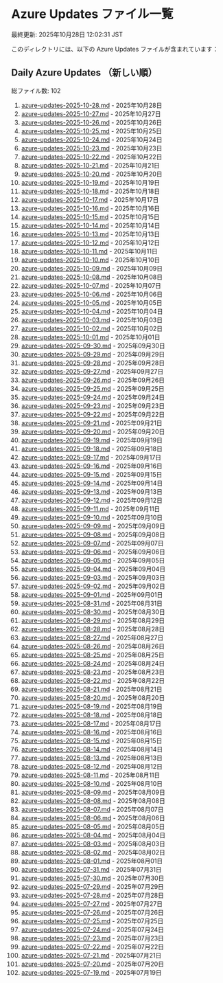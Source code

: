 # Azure Updates ファイル一覧

最終更新: 2025年10月28日 12:02:31 JST

このディレクトリには、以下の Azure Updates ファイルが含まれています：

## Daily Azure Updates （新しい順）

総ファイル数: 102

1. [azure-updates-2025-10-28.md](./azure-updates-2025-10-28.md) - 2025年10月28日
2. [azure-updates-2025-10-27.md](./azure-updates-2025-10-27.md) - 2025年10月27日
3. [azure-updates-2025-10-26.md](./azure-updates-2025-10-26.md) - 2025年10月26日
4. [azure-updates-2025-10-25.md](./azure-updates-2025-10-25.md) - 2025年10月25日
5. [azure-updates-2025-10-24.md](./azure-updates-2025-10-24.md) - 2025年10月24日
6. [azure-updates-2025-10-23.md](./azure-updates-2025-10-23.md) - 2025年10月23日
7. [azure-updates-2025-10-22.md](./azure-updates-2025-10-22.md) - 2025年10月22日
8. [azure-updates-2025-10-21.md](./azure-updates-2025-10-21.md) - 2025年10月21日
9. [azure-updates-2025-10-20.md](./azure-updates-2025-10-20.md) - 2025年10月20日
10. [azure-updates-2025-10-19.md](./azure-updates-2025-10-19.md) - 2025年10月19日
11. [azure-updates-2025-10-18.md](./azure-updates-2025-10-18.md) - 2025年10月18日
12. [azure-updates-2025-10-17.md](./azure-updates-2025-10-17.md) - 2025年10月17日
13. [azure-updates-2025-10-16.md](./azure-updates-2025-10-16.md) - 2025年10月16日
14. [azure-updates-2025-10-15.md](./azure-updates-2025-10-15.md) - 2025年10月15日
15. [azure-updates-2025-10-14.md](./azure-updates-2025-10-14.md) - 2025年10月14日
16. [azure-updates-2025-10-13.md](./azure-updates-2025-10-13.md) - 2025年10月13日
17. [azure-updates-2025-10-12.md](./azure-updates-2025-10-12.md) - 2025年10月12日
18. [azure-updates-2025-10-11.md](./azure-updates-2025-10-11.md) - 2025年10月11日
19. [azure-updates-2025-10-10.md](./azure-updates-2025-10-10.md) - 2025年10月10日
20. [azure-updates-2025-10-09.md](./azure-updates-2025-10-09.md) - 2025年10月09日
21. [azure-updates-2025-10-08.md](./azure-updates-2025-10-08.md) - 2025年10月08日
22. [azure-updates-2025-10-07.md](./azure-updates-2025-10-07.md) - 2025年10月07日
23. [azure-updates-2025-10-06.md](./azure-updates-2025-10-06.md) - 2025年10月06日
24. [azure-updates-2025-10-05.md](./azure-updates-2025-10-05.md) - 2025年10月05日
25. [azure-updates-2025-10-04.md](./azure-updates-2025-10-04.md) - 2025年10月04日
26. [azure-updates-2025-10-03.md](./azure-updates-2025-10-03.md) - 2025年10月03日
27. [azure-updates-2025-10-02.md](./azure-updates-2025-10-02.md) - 2025年10月02日
28. [azure-updates-2025-10-01.md](./azure-updates-2025-10-01.md) - 2025年10月01日
29. [azure-updates-2025-09-30.md](./azure-updates-2025-09-30.md) - 2025年09月30日
30. [azure-updates-2025-09-29.md](./azure-updates-2025-09-29.md) - 2025年09月29日
31. [azure-updates-2025-09-28.md](./azure-updates-2025-09-28.md) - 2025年09月28日
32. [azure-updates-2025-09-27.md](./azure-updates-2025-09-27.md) - 2025年09月27日
33. [azure-updates-2025-09-26.md](./azure-updates-2025-09-26.md) - 2025年09月26日
34. [azure-updates-2025-09-25.md](./azure-updates-2025-09-25.md) - 2025年09月25日
35. [azure-updates-2025-09-24.md](./azure-updates-2025-09-24.md) - 2025年09月24日
36. [azure-updates-2025-09-23.md](./azure-updates-2025-09-23.md) - 2025年09月23日
37. [azure-updates-2025-09-22.md](./azure-updates-2025-09-22.md) - 2025年09月22日
38. [azure-updates-2025-09-21.md](./azure-updates-2025-09-21.md) - 2025年09月21日
39. [azure-updates-2025-09-20.md](./azure-updates-2025-09-20.md) - 2025年09月20日
40. [azure-updates-2025-09-19.md](./azure-updates-2025-09-19.md) - 2025年09月19日
41. [azure-updates-2025-09-18.md](./azure-updates-2025-09-18.md) - 2025年09月18日
42. [azure-updates-2025-09-17.md](./azure-updates-2025-09-17.md) - 2025年09月17日
43. [azure-updates-2025-09-16.md](./azure-updates-2025-09-16.md) - 2025年09月16日
44. [azure-updates-2025-09-15.md](./azure-updates-2025-09-15.md) - 2025年09月15日
45. [azure-updates-2025-09-14.md](./azure-updates-2025-09-14.md) - 2025年09月14日
46. [azure-updates-2025-09-13.md](./azure-updates-2025-09-13.md) - 2025年09月13日
47. [azure-updates-2025-09-12.md](./azure-updates-2025-09-12.md) - 2025年09月12日
48. [azure-updates-2025-09-11.md](./azure-updates-2025-09-11.md) - 2025年09月11日
49. [azure-updates-2025-09-10.md](./azure-updates-2025-09-10.md) - 2025年09月10日
50. [azure-updates-2025-09-09.md](./azure-updates-2025-09-09.md) - 2025年09月09日
51. [azure-updates-2025-09-08.md](./azure-updates-2025-09-08.md) - 2025年09月08日
52. [azure-updates-2025-09-07.md](./azure-updates-2025-09-07.md) - 2025年09月07日
53. [azure-updates-2025-09-06.md](./azure-updates-2025-09-06.md) - 2025年09月06日
54. [azure-updates-2025-09-05.md](./azure-updates-2025-09-05.md) - 2025年09月05日
55. [azure-updates-2025-09-04.md](./azure-updates-2025-09-04.md) - 2025年09月04日
56. [azure-updates-2025-09-03.md](./azure-updates-2025-09-03.md) - 2025年09月03日
57. [azure-updates-2025-09-02.md](./azure-updates-2025-09-02.md) - 2025年09月02日
58. [azure-updates-2025-09-01.md](./azure-updates-2025-09-01.md) - 2025年09月01日
59. [azure-updates-2025-08-31.md](./azure-updates-2025-08-31.md) - 2025年08月31日
60. [azure-updates-2025-08-30.md](./azure-updates-2025-08-30.md) - 2025年08月30日
61. [azure-updates-2025-08-29.md](./azure-updates-2025-08-29.md) - 2025年08月29日
62. [azure-updates-2025-08-28.md](./azure-updates-2025-08-28.md) - 2025年08月28日
63. [azure-updates-2025-08-27.md](./azure-updates-2025-08-27.md) - 2025年08月27日
64. [azure-updates-2025-08-26.md](./azure-updates-2025-08-26.md) - 2025年08月26日
65. [azure-updates-2025-08-25.md](./azure-updates-2025-08-25.md) - 2025年08月25日
66. [azure-updates-2025-08-24.md](./azure-updates-2025-08-24.md) - 2025年08月24日
67. [azure-updates-2025-08-23.md](./azure-updates-2025-08-23.md) - 2025年08月23日
68. [azure-updates-2025-08-22.md](./azure-updates-2025-08-22.md) - 2025年08月22日
69. [azure-updates-2025-08-21.md](./azure-updates-2025-08-21.md) - 2025年08月21日
70. [azure-updates-2025-08-20.md](./azure-updates-2025-08-20.md) - 2025年08月20日
71. [azure-updates-2025-08-19.md](./azure-updates-2025-08-19.md) - 2025年08月19日
72. [azure-updates-2025-08-18.md](./azure-updates-2025-08-18.md) - 2025年08月18日
73. [azure-updates-2025-08-17.md](./azure-updates-2025-08-17.md) - 2025年08月17日
74. [azure-updates-2025-08-16.md](./azure-updates-2025-08-16.md) - 2025年08月16日
75. [azure-updates-2025-08-15.md](./azure-updates-2025-08-15.md) - 2025年08月15日
76. [azure-updates-2025-08-14.md](./azure-updates-2025-08-14.md) - 2025年08月14日
77. [azure-updates-2025-08-13.md](./azure-updates-2025-08-13.md) - 2025年08月13日
78. [azure-updates-2025-08-12.md](./azure-updates-2025-08-12.md) - 2025年08月12日
79. [azure-updates-2025-08-11.md](./azure-updates-2025-08-11.md) - 2025年08月11日
80. [azure-updates-2025-08-10.md](./azure-updates-2025-08-10.md) - 2025年08月10日
81. [azure-updates-2025-08-09.md](./azure-updates-2025-08-09.md) - 2025年08月09日
82. [azure-updates-2025-08-08.md](./azure-updates-2025-08-08.md) - 2025年08月08日
83. [azure-updates-2025-08-07.md](./azure-updates-2025-08-07.md) - 2025年08月07日
84. [azure-updates-2025-08-06.md](./azure-updates-2025-08-06.md) - 2025年08月06日
85. [azure-updates-2025-08-05.md](./azure-updates-2025-08-05.md) - 2025年08月05日
86. [azure-updates-2025-08-04.md](./azure-updates-2025-08-04.md) - 2025年08月04日
87. [azure-updates-2025-08-03.md](./azure-updates-2025-08-03.md) - 2025年08月03日
88. [azure-updates-2025-08-02.md](./azure-updates-2025-08-02.md) - 2025年08月02日
89. [azure-updates-2025-08-01.md](./azure-updates-2025-08-01.md) - 2025年08月01日
90. [azure-updates-2025-07-31.md](./azure-updates-2025-07-31.md) - 2025年07月31日
91. [azure-updates-2025-07-30.md](./azure-updates-2025-07-30.md) - 2025年07月30日
92. [azure-updates-2025-07-29.md](./azure-updates-2025-07-29.md) - 2025年07月29日
93. [azure-updates-2025-07-28.md](./azure-updates-2025-07-28.md) - 2025年07月28日
94. [azure-updates-2025-07-27.md](./azure-updates-2025-07-27.md) - 2025年07月27日
95. [azure-updates-2025-07-26.md](./azure-updates-2025-07-26.md) - 2025年07月26日
96. [azure-updates-2025-07-25.md](./azure-updates-2025-07-25.md) - 2025年07月25日
97. [azure-updates-2025-07-24.md](./azure-updates-2025-07-24.md) - 2025年07月24日
98. [azure-updates-2025-07-23.md](./azure-updates-2025-07-23.md) - 2025年07月23日
99. [azure-updates-2025-07-22.md](./azure-updates-2025-07-22.md) - 2025年07月22日
100. [azure-updates-2025-07-21.md](./azure-updates-2025-07-21.md) - 2025年07月21日
101. [azure-updates-2025-07-20.md](./azure-updates-2025-07-20.md) - 2025年07月20日
102. [azure-updates-2025-07-19.md](./azure-updates-2025-07-19.md) - 2025年07月19日
